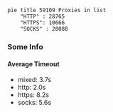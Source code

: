 
```mermaid
pie title 59109 Proxies in list
    "HTTP" : 28765
    "HTTPS": 10666
    "SOCKS" : 28080
```

### Some Info
#### Average Timeout

- mixed: 3.7s
- http: 2.0s
- https: 8.2s
- socks: 5.6s